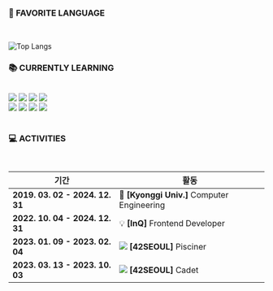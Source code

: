 ### 🌠 FAVORITE LANGUAGE
<br/>

![Top Langs](https://github-readme-stats.vercel.app/api/top-langs/?username=SWARVY&layout=compact&theme=gruvbox)


### 📚 CURRENTLY LEARNING
<br/>
<div>
  <img src="https://img.shields.io/badge/JavaScript-F7DF1E?style=for-the-badge&logo=javascript&logoColor=black"/>
  <img src="https://img.shields.io/badge/TypeScript-3178C6?style=for-the-badge&logo=typescript&logoColor=white"/>
  <img src="https://img.shields.io/badge/React-61DAFB?style=for-the-badge&logo=react&logoColor=black"/>
  <img src="https://img.shields.io/badge/React_Query-FF4154?style=for-the-badge&logo=reactquery&logoColor=white"/>
  <br/>
  <img src="https://img.shields.io/badge/HTML5-E34F26?style=for-the-badge&logo=html5&logoColor=white"/>
  <img src="https://img.shields.io/badge/CSS3-31572B6?style=for-the-badge&logo=css3&logoColor=white"/>
  <img src="https://img.shields.io/badge/Tailwind_CSS-06B6D4?style=for-the-badge&logo=tailwindcss&logoColor=white"/>
  <img src="https://img.shields.io/badge/Recoil-3578E5?style=for-the-badge&logo=recoil&logoColor=white"/>
</div>
<br/>

### 💻 ACTIVITIES
<br/>
  
|기간|활동|
|---|---|
|**2019. 03. 02 - 2024. 12. 31**|🏫 **[Kyonggi Univ.]** Computer Engineering|
|**2022. 10. 04 - 2024. 12. 31**|💡 **[InQ]** Frontend Developer|
|**2023. 01. 09 - 2023. 02. 04**|<img src="https://img.shields.io/badge/-FFFFFF?style=flat-square&logo=42&logoColor=black"/> **[42SEOUL]** Pisciner|
|**2023. 03. 13 - 2023. 10. 03**|<img src="https://img.shields.io/badge/-FFFFFF?style=flat-square&logo=42&logoColor=black"/> **[42SEOUL]** Cadet|
